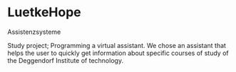 # LuetkeHope
Assistenzsysteme

Study project; Programming a virtual assistant. We chose an assistant that helps the user to quickly get information about specific courses of study of the Deggendorf Institute of technology.
